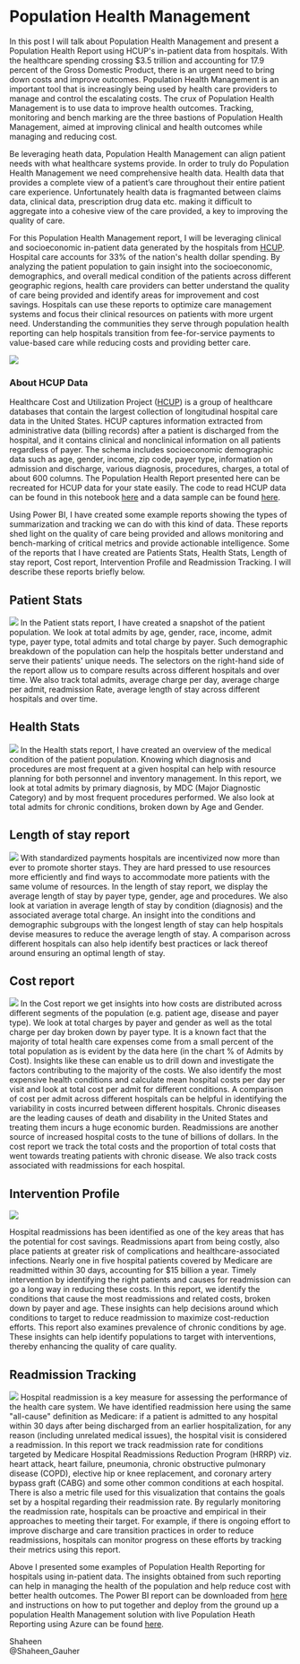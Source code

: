 # Population Health Management

In this post I will talk about Population Health Management and present a Population Health Report using HCUP's in-patient data from hospitals. With the healthcare spending crossing $3.5 trillion and accounting for 17.9 percent of the Gross Domestic Product, there is an urgent need to bring down costs and improve outcomes. Population Health Management is an important tool that is increasingly being used by health care providers to manage and control the escalating costs. The crux of Population Health Management is to use data to improve health outcomes. Tracking, monitoring and bench marking are the three bastions of Population Health Management, aimed at improving clinical and health outcomes while managing and reducing cost.

Be leveraging heath data, Population Health Management can align patient needs with what healthcare systems provide. In order to truly do Population Health Management we need comprehensive health data. Health data that provides a complete view of a patient’s care throughout their entire patient care experience. Unfortunately health data is fragmanted between claims data, clinical data, prescription drug data etc. making it difficult to aggregate into a cohesive view of the care provided, a key to improving the quality of care. 

For this Population Health Management report, I will be leveraging clinical and socioeconomic in-patient data generated by the hospitals from [HCUP](https://www.hcup-us.ahrq.gov/). Hospital care accounts for 33% of the nation's health dollar spending. By analyzing the patient population to gain insight into the socioeconomic, demographics, and overall medical condition of the patients across different geographic regions, health care providers can better understand the quality of care being provided and identify areas for improvement and cost savings. Hospitals can use these reports to optimize care management systems and focus their clinical resources on patients with more urgent need. Understanding the communities they serve through population health reporting can help hospitals transition from fee-for-service payments to value-based care while reducing costs and providing better care. 
  
![](media/phm1.PNG)

### About HCUP Data
Healthcare Cost and Utilization Project ([HCUP](https://www.hcup-us.ahrq.gov/)) is a group of healthcare databases that contain the largest collection of longitudinal hospital care data in the United States. HCUP captures information extracted from administrative data (billing records) after a patient is discharged from the hospital, and it contains clinical and nonclinical information on all patients regardless of payer. The schema includes socioeconomic demographic data such as age, gender, income, zip code, payer type, information on admission and discharge, various diagnosis, procedures, charges, a total of about 600 columns. The Population Health Report presented here can be recreated for HCUP data for your state easily. The code to read HCUP data can be found in this notebook [here](https://github.com/Azure/cortana-intelligence-population-health-management/blob/master/Azure%20Data%20Lake/ManualDeploymentGuide/Model/ReadHCUPdata.ipynb) and a data sample can be found [here](https://github.com/Azure/cortana-intelligence-population-health-management/tree/master/Azure%20Data%20Lake/ManualDeploymentGuide/Model/SampleHCUPdata). 

Using Power BI, I have created some example reports showing the types of summarization and tracking we can do with this kind of data. These reports shed light on the quality of care being provided and allows monitoring and bench-marking of critical metrics and provide actionable intelligence. Some of the reports that I have created are Patients Stats, Health Stats, Length of stay report, Cost report, Intervention Profile and Readmission Tracking. I will describe these reports briefly below. 

## Patient Stats
![](media/phm2.PNG)
In the Patient stats report, I have created a snapshot of the patient population. We look at total admits by age, gender, race, income, admit type, payer type, total admits and total charge by payer. Such demographic breakdown of the population can help the hospitals better understand and serve their patients' unique needs. The selectors on the right-hand side of the report allow us to compare results across different hospitals and over time. We also track total admits, average charge per day, average charge per admit, readmission Rate, average length of stay across different hospitals and over time.

## Health Stats
![](media/phm3.PNG)
In the Health stats report, I have created an overview of the medical condition of the patient population. Knowing which diagnosis and procedures are most frequent at a given hospital can help with resource planning for both personnel and inventory management. In this report, we look at total admits by primary diagnosis, by MDC (Major Diagnostic Category) and by most frequent procedures performed. We also look at total admits for chronic conditions, broken down by Age and Gender.

## Length of stay report
![](media/phm4.PNG)
With standardized payments hospitals are incentivized now more than ever to promote shorter stays. They are hard pressed to use resources more efficiently and find ways to accommodate more patients with the same volume of resources. In the length of stay report, we display the average length of stay by payer type, gender, age and procedures. We also look at variation in average length of stay by condition (diagnosis) and the associated average total charge. An insight into the conditions and demographic subgroups with the longest length of stay can help hospitals devise measures to reduce the average length of stay. A comparison across different hospitals can also help identify best practices or lack thereof around ensuring an optimal length of stay.

## Cost report
![](media/phm5.PNG)
In the Cost report we get insights into how costs are distributed across different segments of the population (e.g. patient age, disease and payer type). We look at total charges by payer and gender as well as the total charge per day broken down by payer type. 
It is a known fact that the majority of total health care expenses come from a small percent of the total population as is evident by the data here (in the chart % of Admits by Cost). Insights like these can enable us to drill down and investigate the factors contributing to the majority of the costs. We also identify the most expensive health conditions and calculate mean hospital costs per day per visit and look at total cost per admit for different conditions. A comparison of cost per admit across different hospitals can be helpful in identifying the variability in costs incurred between different hospitals. Chronic diseases are the leading causes of death and disability in the United States and treating them incurs a huge economic burden. Readmissions are another source of increased hospital costs to the tune of billions of dollars. In the cost report we track the total costs and the proportion of total costs that went towards treating patients with chronic disease. We also track costs associated with readmissions for each hospital.

## Intervention Profile
![](media/phm6.PNG)

Hospital readmissions has been identified as one of the key areas that has the potential for cost savings. Readmissions apart from being costly, also place patients at greater risk of complications and healthcare-associated infections. Nearly one in five hospital patients covered by Medicare are readmitted within 30 days, accounting for $15 billion a year. Timely intervention by identifying the right patients and causes for readmission can go a long way in reducing these costs. In this report, we identify the conditions that cause the most readmissions and related costs, broken down by payer and age. These insights can help decisions around which conditions to target to reduce readmission to maximize cost-reduction efforts. This report also examines prevalence of chronic conditions by age. These insights can help identify populations to target with interventions, thereby enhancing the quality of care quality.

## Readmission Tracking
![](media/phm7.PNG)
Hospital readmission is a key measure for assessing the performance of the health care system. We have identified readmission here using the same "all-cause" definition as Medicare: if a patient is admitted to any hospital within 30 days after being discharged from an earlier hospitalization, for any reason (including unrelated medical issues), the hospital visit is considered a readmission.
In this report we track readmission rate for conditions targeted by Medicare Hospital Readmissions Reduction Program (HRRP) viz. heart attack, heart failure, pneumonia, chronic obstructive pulmonary disease (COPD), elective hip or knee replacement, and coronary artery bypass graft (CABG) and some other common conditions at each hospital. There is also a metric file used for this visualization that contains the goals set by a hospital regarding their readmission rate. By regularly monitoring the readmission rate, hospitals can be proactive and empirical in their approaches to meeting their target. For example, if there is ongoing effort to improve discharge and care transition practices in order to reduce readmissions, hospitals can monitor progress on these efforts by tracking their metrics using this report.

Above I presented some examples of Population Health Reporting for hospitals using in-patient data. The insights obtained from such reporting can help in managing the health of the population and help reduce cost with better health outcomes. The Power BI report can be downloaded from [here](https://github.com/Azure/cortana-intelligence-population-health-management/tree/master/Azure%20Data%20Lake/ManualDeploymentGuide/Visualization) and instructions on how to put together and deploy from the ground up a population Health Management solution with live Population Heath Reporting using Azure can be found [here](https://github.com/Azure/cortana-intelligence-population-health-management/tree/master/Azure%20Data%20Lake/ManualDeploymentGuide).


Shaheen  
@Shaheen_Gauher